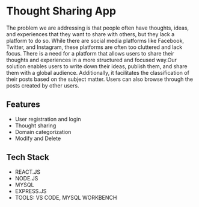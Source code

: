 # Thought Sharing App

The problem we are addressing is that people often have thoughts, ideas, and experiences that they want to share with others, but they lack a platform to do so. While there are social media platforms like Facebook, Twitter, and Instagram, these platforms are often too cluttered and lack focus. There is a need for a platform that allows users to share their thoughts and experiences in a more structured and focused way.Our solution enables users to write down their ideas, publish them, and share them with a global audience. Additionally, it facilitates the classification of their posts based on the subject matter. Users can also browse through the posts created by other users.


## Features

- User registration and login
- Thought sharing
- Domain categorization
- Modify and Delete

## Tech Stack
- REACT.JS
- NODE.JS
- MYSQL
- EXPRESS.JS
- TOOLS: VS CODE, MYSQL WORKBENCH

